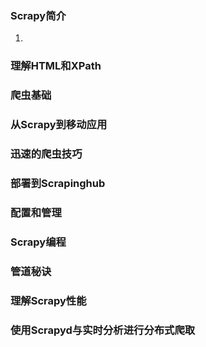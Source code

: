 ### Scrapy简介

1. 

### 理解HTML和XPath

### 爬虫基础

### 从Scrapy到移动应用

### 迅速的爬虫技巧

### 部署到Scrapinghub

### 配置和管理

### Scrapy编程

### 管道秘诀

### 理解Scrapy性能

### 使用Scrapyd与实时分析进行分布式爬取

